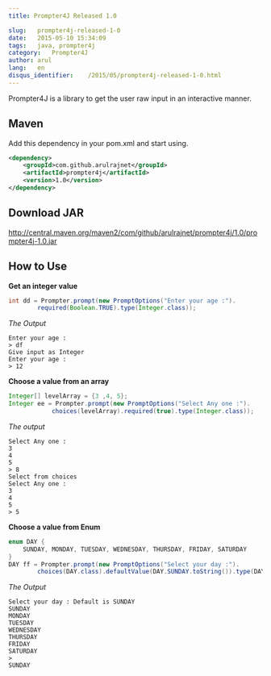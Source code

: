 ```yaml
---
title: Prompter4J Released 1.0

slug:   prompter4j-released-1-0
date:   2015-05-10 15:34:09
tags:   java, prompter4j
category:   Prompter4J
author: arul
lang:   en
disqus_identifier:    /2015/05/prompter4j-released-1-0.html
---
```


Prompter4J is a library to get the user raw input in an interactive
manner.

## Maven

Add this dependency in your pom.xml and start using.

``` xml
<dependency>
    <groupId>com.github.arulrajnet</groupId>
    <artifactId>prompter4j</artifactId>
    <version>1.0</version>
</dependency>
```

## Download JAR

<http://central.maven.org/maven2/com/github/arulrajnet/prompter4j/1.0/prompter4j-1.0.jar>

## How to Use

**Get an integer value**

``` java
int dd = Prompter.prompt(new PromptOptions("Enter your age :").
        required(Boolean.TRUE).type(Integer.class));
```

*The Output*

``` text
Enter your age :
> df
Give input as Integer
Enter your age :
> 12
```

**Choose a value from an array**

``` java
Integer[] levelArray = {3 ,4, 5};
Integer ee = Prompter.prompt(new PromptOptions("Select Any one :").
            choices(levelArray).required(true).type(Integer.class));
```

*The output*

``` text
Select Any one :
3
4
5
> 8
Select from choices
Select Any one :
3
4
5
> 5
```

**Choose a value from Enum**

``` java
enum DAY {
    SUNDAY, MONDAY, TUESDAY, WEDNESDAY, THURSDAY, FRIDAY, SATURDAY
}
DAY ff = Prompter.prompt(new PromptOptions("Select your day :").
        choices(DAY.class).defaultValue(DAY.SUNDAY.toString()).type(DAY.class));
```

*The Output*

``` text
Select your day : Default is SUNDAY
SUNDAY
MONDAY
TUESDAY
WEDNESDAY
THURSDAY
FRIDAY
SATURDAY
>
SUNDAY
```
